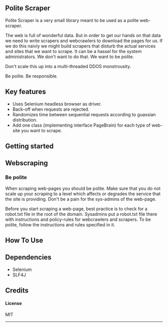 ## Polite Scraper

Polite Scraper is a very small library meant to be used as a polite web-scraper. 

The web is full of wonderful data. But in order to get our hands on that data we need to write scrapers and webcrawlers to download the pages for us.
If we do this naivly we might build scrapers that disturb the actual services and sites that we want to scrape. It can be a hassel for the system administrators.
We don't want to do that. We want to be polite.

Don't scale this up into a multi-threaded DDOS monstrousity. 

Be polite. Be responsible.


## Key features
* Uses Selenium headless browser as driver.
* Back-off when requests are rejected.
* Randomizes time between sequential requests according to guassian distribution.
* Add one class (implementing interface PageBrain) for each type of web-site you want to scrape.

## Getting started

## Webscraping
### Be polite
When scraping web-pages you should be polite. Make sure that you do not scale up your scraping to a level which affects or degrades the service that the site is providing.
Don't be a pain for the sys-admins of the web-page.

Before you start scraping a web-page, best practice is to check for a robot.txt file in the root of the domain.
Sysadmins put a robot.txt file there with instructions and policy-rules for webcrawlers and scrapers. To be polite, follow the instructions and rules specified in it.


## How To Use

## Dependencies

* Selenium
* SLF4J

## Credits

#### License

MIT

---

